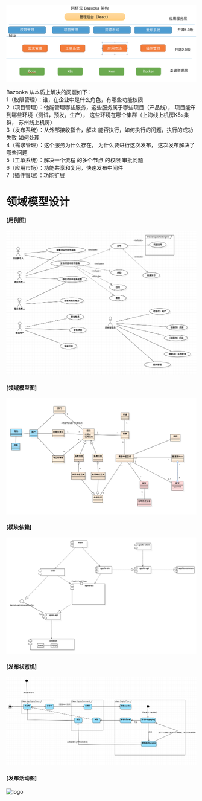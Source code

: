 ![logo](./img/Bazooka-Design.png)

Bazooka 从本质上解决的问题如下：<br/>
1（权限管理）：谁，在企业中是什么角色，有哪些功能权限 <br/>
2（项目管理）：他能管理哪些服务，这些服务属于哪些项目（产品线）， 项目能布到哪些环境（测试，预发，生产）， 这些环境在哪个集群（上海线上机房K8s集群， 苏州线上机房）<br/>
3（发布系统）：从外部接收指令，解决 能否执行，如何执行的问题，执行的成功失败 如何处理<br/>
4（需求管理）：这个服务为什么存在， 为什么要进行这次发布， 这次发布解决了哪些问题<br/>
5（工单系统）：解决一个流程 的多个节点 的权限 审批问题<br/>
6（应用市场）：功能共享和复用，快速发布中间件 <br/>
7（插件管理）：功能扩展<br/>


# 领域模型设计

#### [用例图]
![logo](./img/Bazooka_User_Case.png)

#### [领域模型图]
![logo](./img/apollo-domain.png)

#### [模块依赖]
![logo](./img/apollo-module-dependency.png)

#### [发布状态机]
![logo](./img/Bazooka_Deploy_Status.png)

#### [发布活动图]
![logo](./img/Bazooka_Deploy_Activity.png)



